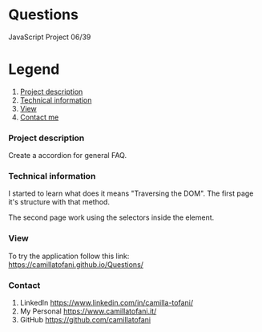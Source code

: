 # Questions
JavaScript Project 06/39

# Legend
1. [Project description](#description)
2. [Technical information](#technical)
3. [View](#view)
4. [Contact me](#contact)


### Project description
<a name="description"></a>

Create a accordion for general FAQ.


### Technical information
<a name="technical"></a>

I started to learn what does it means "Traversing the DOM". The first page it's structure with that method.

The second page work using the selectors inside the element.

### View
<a name="view"></a>

To try the application follow this link: https://camillatofani.github.io/Questions/


### Contact
<a name="contact"></a>

1. LinkedIn https://www.linkedin.com/in/camilla-tofani/
2. My Personal https://www.camillatofani.it/
3. GitHub https://github.com/camillatofani
